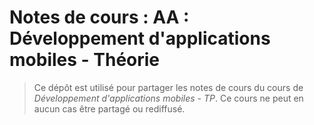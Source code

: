 # Notes de cours : AA : Développement d'applications mobiles - Théorie

> Ce dépôt est utilisé pour partager les notes de cours du cours de *Développement d'applications mobiles - TP*.  Ce cours ne peut en aucun cas être partagé ou rediffusé.